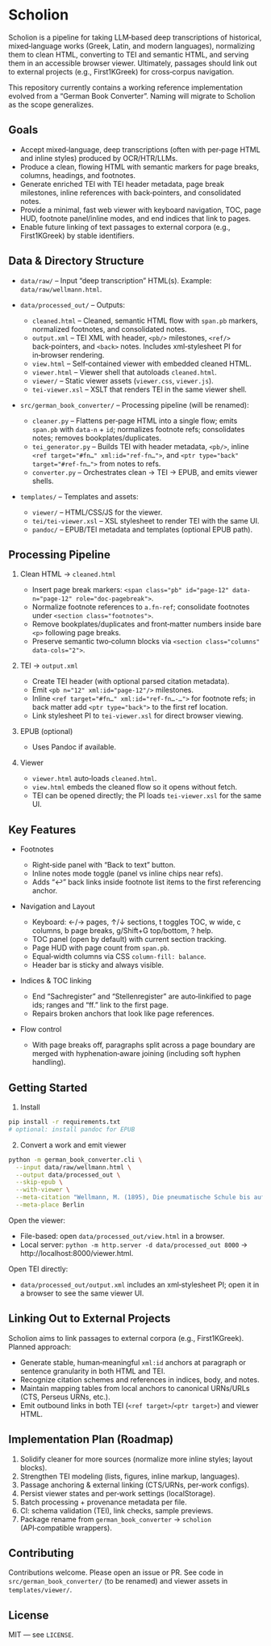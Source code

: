 # Scholion

Scholion is a pipeline for taking LLM‑based deep transcriptions of historical, mixed‑language works (Greek, Latin, and modern languages), normalizing them to clean HTML, converting to TEI and semantic HTML, and serving them in an accessible browser viewer. Ultimately, passages should link out to external projects (e.g., First1KGreek) for cross‑corpus navigation.

This repository currently contains a working reference implementation evolved from a “German Book Converter”. Naming will migrate to Scholion as the scope generalizes.

## Goals

- Accept mixed‑language, deep transcriptions (often with per‑page HTML and inline styles) produced by OCR/HTR/LLMs.
- Produce a clean, flowing HTML with semantic markers for page breaks, columns, headings, and footnotes.
- Generate enriched TEI with TEI header metadata, page break milestones, inline references with back‑pointers, and consolidated notes.
- Provide a minimal, fast web viewer with keyboard navigation, TOC, page HUD, footnote panel/inline modes, and end indices that link to pages.
- Enable future linking of text passages to external corpora (e.g., First1KGreek) by stable identifiers.

## Data & Directory Structure

- `data/raw/` – Input “deep transcription” HTML(s). Example: `data/raw/wellmann.html`.
- `data/processed_out/` – Outputs:
  - `cleaned.html` – Cleaned, semantic HTML flow with `span.pb` markers, normalized footnotes, and consolidated notes.
  - `output.xml` – TEI XML with header, `<pb/>` milestones, `<ref/>` back‑pointers, and `<back>` notes. Includes xml‑stylesheet PI for in‑browser rendering.
  - `view.html` – Self‑contained viewer with embedded cleaned HTML.
  - `viewer.html` – Viewer shell that autoloads `cleaned.html`.
  - `viewer/` – Static viewer assets (`viewer.css`, `viewer.js`).
  - `tei-viewer.xsl` – XSLT that renders TEI in the same viewer shell.

- `src/german_book_converter/` – Processing pipeline (will be renamed):
  - `cleaner.py` – Flattens per‑page HTML into a single flow; emits `span.pb` with `data-n` + `id`; normalizes footnote refs; consolidates notes; removes bookplates/duplicates.
  - `tei_generator.py` – Builds TEI with header metadata, `<pb/>`, inline `<ref target="#fn…" xml:id="ref-fn…">`, and `<ptr type="back" target="#ref-fn…">` from notes to refs.
  - `converter.py` – Orchestrates clean → TEI → EPUB, and emits viewer shells.

- `templates/` – Templates and assets:
  - `viewer/` – HTML/CSS/JS for the viewer.
  - `tei/tei-viewer.xsl` – XSL stylesheet to render TEI with the same UI.
  - `pandoc/` – EPUB/TEI metadata and templates (optional EPUB path).

## Processing Pipeline

1) Clean HTML → `cleaned.html`
   - Insert page break markers: `<span class="pb" id="page-12" data-n="page-12" role="doc-pagebreak">`.
   - Normalize footnote references to `a.fn-ref`; consolidate footnotes under `<section class="footnotes">`.
   - Remove bookplates/duplicates and front‑matter numbers inside bare `<p>` following page breaks.
   - Preserve semantic two‑column blocks via `<section class="columns" data-cols="2">`.

2) TEI → `output.xml`
   - Create TEI header (with optional parsed citation metadata).
   - Emit `<pb n="12" xml:id="page-12"/>` milestones.
   - Inline `<ref target="#fn…" xml:id="ref-fn…-…">` for footnote refs; in back matter add `<ptr type="back">` to the first ref location.
   - Link stylesheet PI to `tei-viewer.xsl` for direct browser viewing.

3) EPUB (optional)
   - Uses Pandoc if available.

4) Viewer
   - `viewer.html` auto‑loads `cleaned.html`.
   - `view.html` embeds the cleaned flow so it opens without fetch.
   - TEI can be opened directly; the PI loads `tei-viewer.xsl` for the same UI.

## Key Features

- Footnotes
  - Right‑side panel with “Back to text” button.
  - Inline notes mode toggle (panel vs inline chips near refs).
  - Adds “↩” back links inside footnote list items to the first referencing anchor.

- Navigation and Layout
  - Keyboard: ←/→ pages, ↑/↓ sections, t toggles TOC, w wide, c columns, b page breaks, g/Shift+G top/bottom, ? help.
  - TOC panel (open by default) with current section tracking.
  - Page HUD with page count from `span.pb`.
  - Equal‑width columns via CSS `column-fill: balance`.
  - Header bar is sticky and always visible.

- Indices & TOC linking
  - End “Sachregister” and “Stellenregister” are auto‑linkified to page ids; ranges and “ff.” link to the first page.
  - Repairs broken anchors that look like page references.

- Flow control
  - With page breaks off, paragraphs split across a page boundary are merged with hyphenation‑aware joining (including soft hyphen handling).

## Getting Started

1) Install

```bash
pip install -r requirements.txt
# optional: install pandoc for EPUB
```

2) Convert a work and emit viewer

```bash
python -m german_book_converter.cli \
  --input data/raw/wellmann.html \
  --output data/processed_out \
  --skip-epub \
  --with-viewer \
  --meta-citation "Wellmann, M. (1895), Die pneumatische Schule bis auf Archigenes, Philologische Untersuchungen, Weidmannsche Buchhandlung." \
  --meta-place Berlin
```

Open the viewer:

- File-based: open `data/processed_out/view.html` in a browser.
- Local server: `python -m http.server -d data/processed_out 8000` → http://localhost:8000/viewer.html.

Open TEI directly:

- `data/processed_out/output.xml` includes an xml‑stylesheet PI; open it in a browser to see the same viewer UI.

## Linking Out to External Projects

Scholion aims to link passages to external corpora (e.g., First1KGreek). Planned approach:

- Generate stable, human‑meaningful `xml:id` anchors at paragraph or sentence granularity in both HTML and TEI.
- Recognize citation schemes and references in indices, body, and notes.
- Maintain mapping tables from local anchors to canonical URNs/URLs (CTS, Perseus URNs, etc.).
- Emit outbound links in both TEI (`<ref target>`/`<ptr target>`) and viewer HTML.

## Implementation Plan (Roadmap)

1) Solidify cleaner for more sources (normalize more inline styles; layout blocks).
2) Strengthen TEI modeling (lists, figures, inline markup, languages).
3) Passage anchoring & external linking (CTS/URNs, per‑work configs).
4) Persist viewer states and per‑work settings (localStorage).
5) Batch processing + provenance metadata per file.
6) CI: schema validation (TEI), link checks, sample previews.
7) Package rename from `german_book_converter` → `scholion` (API‑compatible wrappers).

## Contributing

Contributions welcome. Please open an issue or PR. See code in `src/german_book_converter/` (to be renamed) and viewer assets in `templates/viewer/`.

## License

MIT — see `LICENSE`.
